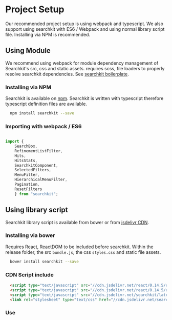 # Project Setup
Our recommended project setup is using webpack and typescript. We also support using searchkit with ES6 / Webpack and using normal library script file. Installing via NPM is recommended.

## Using Module
We recommend using webpack for module dependency management of Searchkit's src, css and static assets. requires scss, file loaders to properly resolve searchkit dependencies. See [searchkit boilerplate](http://github.com/searchkit/searchkit-boilerplate).

### Installing via NPM
Searchkit is available on [npm](http://npmjs.com/package/searchkit). Searchkit is written with typescript therefore typescript definition files are available.

```sh
  npm install searchkit --save
```

### Importing with webpack / ES6

```js

import {
	SearchBox,
	RefinementListFilter,
	Hits,
	HitsStats,
	SearchkitComponent,
	SelectedFilters,
	MenuFilter,
	HierarchicalMenuFilter,
	Pagination,
	ResetFilters
	} from "searchkit";

```

## Using library script
Searchkit library script is available from bower or from [jsdelivr CDN](https://www.jsdelivr.com/?query=searchkit).

### Installing via bower
Requires React, ReactDOM to be included before searchkit. Within the release folder, the src `bundle.js`, the css `styles.css` and static file assets.

```sh
  bower install searchkit --save
```

### CDN Script include

```html
  <script type="text/javascript" src="//cdn.jsdelivr.net/react/0.14.5/react.min.js"></script>
  <script type="text/javascript" src="//cdn.jsdelivr.net/react/0.14.5/react-dom.min.js"></script>
  <script type="text/javascript" src="//cdn.jsdelivr.net/searchkit/latest/bundle.js"></script>
  <link rel="stylesheet" type="text/css" href="//cdn.jsdelivr.net/searchkit/latest/styles.css">
```

### Use

[](codepen://searchkit/vLgLOw?height=800&defaultTab=js)
